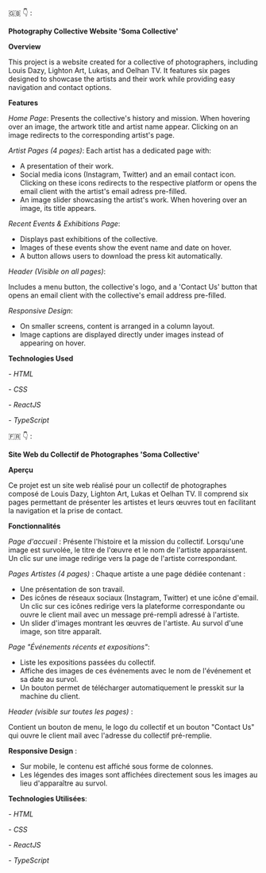 🇬🇧 👇 :

**Photography Collective Website 'Soma Collective'**

**Overview**

This project is a website created for a collective of photographers, including Louis Dazy, Lighton Art, Lukas, and Oelhan TV. It features six pages designed to showcase the artists and their work while providing easy navigation and contact options.

**Features**

*Home Page*: 
Presents the collective's history and mission. When hovering over an image, the artwork title and artist name appear. Clicking on an image redirects to the corresponding artist's page.

*Artist Pages (4 pages)*: Each artist has a dedicated page with:
- A presentation of their work.
- Social media icons (Instagram, Twitter) and an email contact icon. Clicking on these icons redirects to the respective platform or opens the email client with the artist's email adress pre-filled.
- An image slider showcasing the artist's work. When hovering over an image, its title appears.

*Recent Events & Exhibitions Page*:
- Displays past exhibitions of the collective.
- Images of these events show the event name and date on hover.
- A button allows users to download the press kit automatically.

*Header (Visible on all pages)*:

Includes a menu button, the collective's logo, and a 'Contact Us' button that opens an email client with the collective's email address pre-filled.

*Responsive Design*:

- On smaller screens, content is arranged in a column layout.
- Image captions are displayed directly under images instead of appearing on hover.

**Technologies Used**

*- HTML*

*- CSS*

*- ReactJS*

*- TypeScript*

🇫🇷 👇 :

**Site Web du Collectif de Photographes 'Soma Collective'**

**Aperçu**

Ce projet est un site web réalisé pour un collectif de photographes composé de Louis Dazy, Lighton Art, Lukas et Oelhan TV. Il comprend six pages permettant de présenter les artistes et leurs œuvres tout en facilitant la navigation et la prise de contact.

**Fonctionnalités**

*Page d'accueil* : Présente l'histoire et la mission du collectif. Lorsqu'une image est survolée, le titre de l'œuvre et le nom de l'artiste apparaissent. Un clic sur une image redirige vers la page de l'artiste correspondant.

*Pages Artistes (4 pages)* : Chaque artiste a une page dédiée contenant :

- Une présentation de son travail.
- Des icônes de réseaux sociaux (Instagram, Twitter) et une icône d'email. Un clic sur ces icônes redirige vers la plateforme correspondante ou ouvre le client mail avec un message pré-rempli adressé à l'artiste.
- Un slider d'images montrant les œuvres de l'artiste. Au survol d'une image, son titre apparaît.

*Page "Événements récents et expositions"*:

- Liste les expositions passées du collectif.
- Affiche des images de ces événements avec le nom de l'événement et sa date au survol.
- Un bouton permet de télécharger automatiquement le presskit sur la machine du client.

*Header (visible sur toutes les pages)* :

Contient un bouton de menu, le logo du collectif et un bouton "Contact Us" qui ouvre le client mail avec l'adresse du collectif pré-remplie.

**Responsive Design** :

- Sur mobile, le contenu est affiché sous forme de colonnes.
- Les légendes des images sont affichées directement sous les images au lieu d'apparaître au survol.

**Technologies Utilisées**:

*- HTML*

*- CSS*

*- ReactJS*

*- TypeScript*
